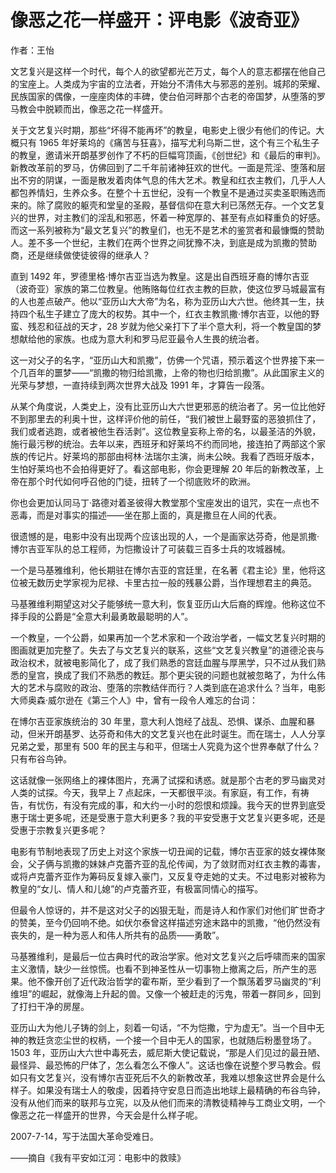 # 像恶之花一样盛开：评电影《波奇亚》

作者：王怡

文艺复兴是这样一个时代，每个人的欲望都光芒万丈，每个人的意志都摆在他自己的宝座上。人类成为宇宙的立法者，开始分不清伟大与邪恶的差别。城邦的荣耀、民族国家的偶像，一座座肉体的丰碑，使台伯河畔那个古老的帝国梦，从堕落的罗马教会中脱颖而出，像恶之花一样盛开。

关于文艺复兴时期，那些“坏得不能再坏”的教皇，电影史上很少有他们的传记。大概只有 1965 年好莱坞的《痛苦与狂喜》，描写尤利乌斯二世，这个有三个私生子的教皇，邀请米开朗基罗创作了不朽的巨幅穹顶画，《创世纪》和《最后的审判》。新教改革前的罗马，仿佛回到了二千年前诸神狂欢的世代。一面是荒淫、堕落和层出不穷的阴谋，一面是散发着肉体气息的伟大艺术。教皇和红衣主教们，几乎人人都包养情妇，生养众多。在整个十五世纪，没有一个教皇不是通过买卖圣职贿选而来的。除了腐败的躯壳和堂皇的圣殿，基督信仰在意大利已荡然无存。一个文艺复兴的世界，对主教们的淫乱和邪恶，怀着一种宽厚的、甚至有点如释重负的好感。而这一系列被称为“最文艺复兴”的教皇们，也无不是艺术的鉴赏者和最慷慨的赞助人。差不多一个世纪，主教们在两个世界之间犹豫不决，到底是成为凯撒的赞助商，还是继续做使徒彼得的继承人？

直到 1492 年，罗德里格·博尔吉亚当选为教皇。这是出自西班牙裔的博尔吉亚（波奇亚）家族的第二位教皇。他贿赂每位红衣主教的巨款，使这位罗马城最富有的人也差点破产。他以“亚历山大大帝”为名，称为亚历山大六世。他终其一生，扶持四个私生子建立了庞大的权势。其中一个，红衣主教凯撒·博尔吉亚，以他的野蛮、残忍和征战的天才，28 岁就为他父亲打下了半个意大利，将一个教皇国的梦想献给他的家族。也成为意大利和罗马尼亚最令人生畏的统治者。

这一对父子的名字，“亚历山大和凯撒”，仿佛一个咒语，预示着这个世界接下来一个几百年的噩梦——“凯撒的物归给凯撒，上帝的物也归给凯撒”。从此国家主义的光荣与梦想，一直持续到两次世界大战及 1991 年，才算告一段落。

从某个角度说，人类史上，没有比亚历山大六世更邪恶的统治者了。另一位比他好不到那里去的利奥十世，这样评价他的前任，“我们被世上最野蛮的恶狼抓住了，我们或者逃跑，或者被他生吞活剥”。这位教皇妄称上帝的名，以最圣洁的外貌，施行最污秽的统治。去年以来，西班牙和好莱坞不约而同地，接连拍了两部这个家族的传记片。好莱坞的那部由柯林·法瑞尔主演，尚未公映。我看了西班牙版本，生怕好莱坞也不会拍得更好了。看这部电影，你会更理解 20 年后的新教改革，上帝在那个时代如何呼召他的门徒，扭转了一个彻底败坏的欧洲。

你也会更加认同马丁·路德对着圣彼得大教堂那个宝座发出的诅咒，实在一点也不恶毒，而是对事实的描述——坐在那上面的，真是撒旦在人间的代表。

很遗憾的是，电影中没有出现两个应该出现的人，一个是画家达芬奇，他是凯撒·博尔吉亚军队的总工程师，为恺撒设计了可装载三百多士兵的攻城器械。

一个是马基雅维利，他长期驻在博尔吉亚的宫廷里，在名著《君主论》里，他将这位被无数历史学家视为尼禄、卡里古拉一般的残暴公爵，当作理想君主的典范。

马基雅维利期望这对父子能够统一意大利，恢复亚历山大后裔的辉煌。他称这位不择手段的公爵是“全意大利最勇敢最聪明的人”。

一个教皇，一个公爵，如果再加一个艺术家和一个政治学者，一幅文艺复兴时期的图画就更加完整了。失去了与文艺复兴的联系，这些“文艺复兴教皇”的道德沦丧与政治权术，就被电影简化了，成了我们熟悉的宫廷血腥与厚黑学，只不过从我们熟悉的皇宫，换成了我们不熟悉的教廷。那个更尖锐的问题也就被忽略了，为什么伟大的艺术与腐败的政治、堕落的宗教结伴而行？人类到底在追求什么？当年，电影大师奥森·威尔逊在《第三个人》中，曾有一段令人难忘的台词：

在博尔吉亚家族统治的 30 年里，意大利人饱经了战乱、恐惧、谋杀、血腥和暴动，但米开朗基罗、达芬奇和伟大的文艺复兴也在此时诞生。而在瑞士，人人分享兄弟之爱，那里有 500 年的民主与和平，但瑞士人究竟为这个世界奉献了什么？只有布谷鸟钟。

这话就像一张网络上的裸体图片，充满了试探和诱惑。就是那个古老的罗马幽灵对人类的试探。今天，我早上 7 点起床，一天都很平淡。有家庭，有工作，有祷告，有忧伤，有没有完成的事，和大约一小时的怨恨和烦躁。我今天的世界到底受惠于瑞士更多呢，还是受惠于意大利更多？我的平安受惠于文艺复兴更多呢，还是受惠于宗教复兴更多呢？

电影有节制地表现了历史上对这个家族一切丑闻的记载，博尔吉亚家的妓女裸体聚会，父子俩与凯撒的妹妹卢克蕾齐亚的乱伦传闻，为了敛财而对红衣主教的毒害，或将卢克蕾齐亚作为筹码反复嫁入豪门，又反复夺走她的丈夫。不过电影对被称为教皇的“女儿、情人和儿媳”的卢克蕾齐亚，有极富同情心的描写。

但最令人惊讶的，并不是这对父子的凶狠无耻，而是诗人和作家们对他们旷世奇才的赞美，至今仍回响不绝。如伏尔泰曾这样描述穷途末路中的凯撒，“他仍然没有丧失的，是一种为恶人和伟人所共有的品质——勇敢”。

马基雅维利，是最后一位古典时代的政治学家。他对文艺复兴之后呼啸而来的国家主义激情，缺少一丝惊慌。也看不到神圣性从一切事物上撤离之后，所产生的恶果。他不像开创了近代政治哲学的霍布斯，至少看到了一个飘荡着罗马幽灵的“利维坦”的崛起，就像海上升起的兽。又像一个被赶走的污鬼，带着一群同乡，回到了打扫干净的房屋。

亚历山大为他儿子铸的剑上，刻着一句话，“不为恺撒，宁为虚无”。当一个目中无神的教廷贪恋尘世的权柄，一个接一个目中无人的国家，也就随后粉墨登场了。1503 年，亚历山大六世中毒死去，威尼斯大使记载说，“那是人们见过的最丑陋、最怪异、最恐怖的尸体了，怎么看怎么不像人”。这话也像在说整个罗马教会。假如只有文艺复兴，没有博尔吉亚死后不久的新教改革，我难以想象这世界会是什么样子。如果没有瑞士人的敬虔，因着持守安息日而造出地球上最精确的布谷鸟钟，没有从他们而来的联邦与立宪，以及从他们而来的清教徒精神与工商业文明，一个像恶之花一样盛开的世界，今天会是什么样子呢。

 

2007-7-14，写于法国大革命受难日。

——摘自《我有平安如江河：电影中的救赎》
